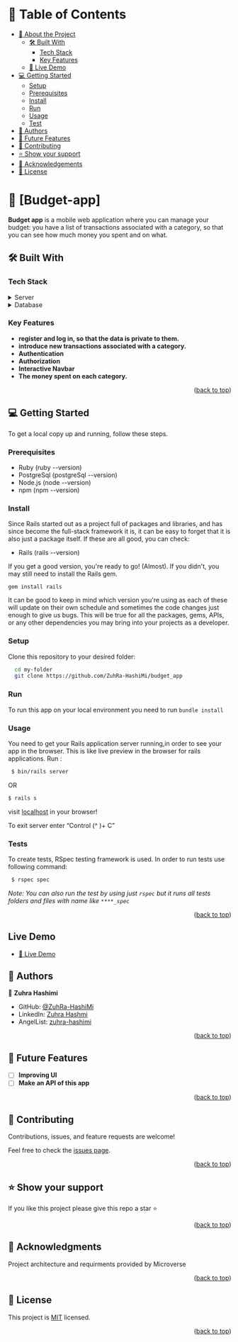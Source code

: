 <!-- TABLE OF CONTENTS -->

# 📗 Table of Contents

- [📖 About the Project](#about-project)
  - [🛠 Built With](#built-with)
    - [Tech Stack](#tech-stack)
    - [Key Features](#key-features)
  - [🚀 Live Demo](#live-demo)
- [💻 Getting Started](#getting-started)
  - [Setup](#setup)
  - [Prerequisites](#prerequisites)
  - [Install](#install)
  - [Run](#run)
  - [Usage](#usage)
  - [Test](#tests)
- [👥 Authors](#authors)
- [🔭 Future Features](#future-features)
- [🤝 Contributing](#contributing)
- [⭐️ Show your support](#support)
- [🙏 Acknowledgements](#acknowledgements)
- [📝 License](#license)

<!-- PROJECT DESCRIPTION -->

# 📖 [Budget-app] <a name="about-project"></a>

**Budget app** is a mobile web application where you can manage your budget: you have a list of transactions associated with a category, so that you can see how much money you spent and on what.



## 🛠 Built With <a name="built-with"></a>

### Tech Stack <a name="tech-stack"></a>

<details>
  <summary>Server</summary>
  <ul>
    <li><a href="https://www.ruby-lang.org/en/">Ruby</a></li>
    <li><a href="https://www.ruby-lang.org/en/">Ruby on Rails</a></li>
  </ul>
</details>

<details>
<summary>Database</summary>
  <ul>
    <li><a href="https://www.postgresql.org/">PostgreSQL</a></li>
  </ul>
</details>

<!-- Features -->

### Key Features <a name="key-features"></a>

- **register and log in, so that the data is private to them.**
- **introduce new transactions associated with a category.**
- **Authentication**
- **Authorization**
- **Interactive Navbar**
- **The money spent on each category.**

<p align="right">(<a href="#readme-top">back to top</a>)</p>

<!-- GETTING STARTED -->

## 💻 Getting Started <a name="getting-started"></a>

To get a local copy up and running, follow these steps.

### Prerequisites

- Ruby (ruby --version)
- PostgreSql (postgreSql --version)
- Node.js (node --version)
- npm (npm --version)

### Install

Since Rails started out as a project full of packages and libraries, and has since become the full-stack framework it is, it can be easy to forget that it is also just a package itself.
If these are all good, you can check:

- Rails (rails --version)

If you get a good version, you're ready to go! (Almost).
If you didn't, you may still need to install the Rails gem.

`gem install rails`

It can be good to keep in mind which version you're using as each of these will update on their own schedule and sometimes the code changes just enough to give us bugs. This will be true for all the packages, gems, APIs, or any other dependencies you may bring into your projects as a developer.


### Setup

Clone this repository to your desired folder:

```sh
  cd my-folder
  git clone https://github.com/ZuhRa-HashiMi/budget_app
```

### Run

To run this app on your local environment you need to run `bundle install`

### Usage

You need to get your Rails application server running,in order to see your app in the browser. This is like live preview in the browser for rails applications. Run :


```sh
 $ bin/rails server

```

OR

```sh
$ rails s

```

visit [localhost](http://localhost:3000/) in your browser!

To exit server enter “Control (^ )+ C”

### Tests

To create tests, RSpec testing framework is used. In order to run tests use following command:


```sh
 $ rspec spec

```
_Note: You can also run the test by using just `rspec` but it runs all tests folders and files with name like `****_spec`_

<p align="right">(<a href="#readme-top">back to top</a>)</p>

<!-- Live Demo -->

## **Live Demo**

- [🚀 Live Demo](https://budget-app-k2i1.onrender.com)

<!-- AUTHORS -->

## 👥 Authors <a name="authors"></a>

👤 **Zuhra Hashimi**

- GitHub: [@ZuhRa-HashiMi](https://github.com/ZuhRa-HashiMi)
- LinkedIn: [Zuhra Hashmi](https://www.linkedin.com/in/zuhra-hashimi/)
- AngelList: [zuhra-hashimi](https://wellfound.com/u/zuhra-hashimi)
<p align="right">(<a href="#readme-top">back to top</a>)</p>

<!-- FUTURE FEATURES -->

## 🔭 Future Features <a name="future-features"></a>

- [ ] **Improving UI**
- [ ] **Make an API of this app**

<p align="right">(<a href="#readme-top">back to top</a>)</p>

<!-- CONTRIBUTING -->

## 🤝 Contributing <a name="contributing"></a>

Contributions, issues, and feature requests are welcome!

Feel free to check the [issues page](../../issues/).

<p align="right">(<a href="#readme-top">back to top</a>)</p>

<!-- SUPPORT -->

## ⭐️ Show your support <a name="support"></a>

If you like this project please give this repo a star ⭐️

<p align="right">(<a href="#readme-top">back to top</a>)</p>

<!-- ACKNOWLEDGEMENTS -->

## 🙏 Acknowledgments <a name="acknowledgements"></a>

Project architecture and requirments provided by Microverse

<p align="right">(<a href="#readme-top">back to top</a>)</p>

<!-- LICENSE -->

## 📝 License <a name="license"></a>

This project is [MIT](./MIT.md) licensed.

<p align="right">(<a href="#readme-top">back to top</a>)</p>